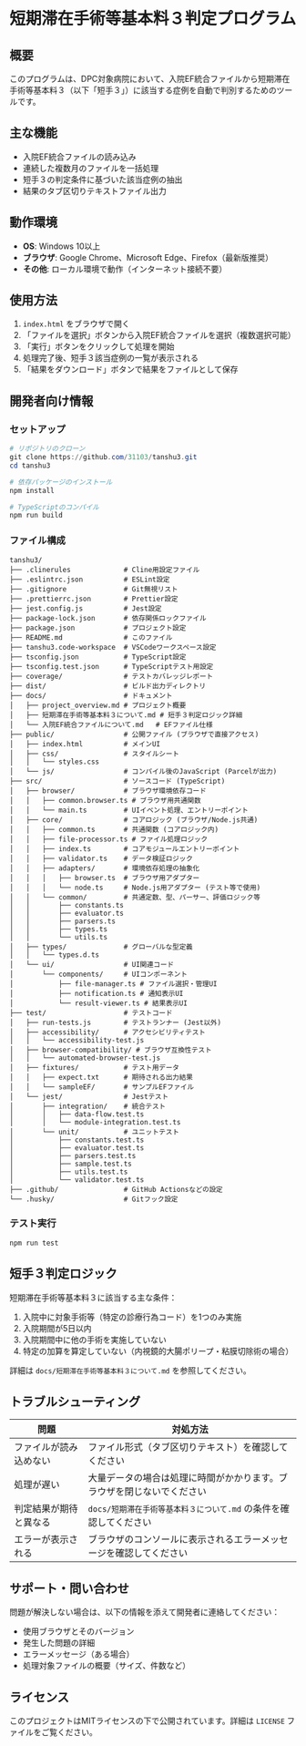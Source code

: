 # 短期滞在手術等基本料３判定プログラム

## 概要

このプログラムは、DPC対象病院において、入院EF統合ファイルから短期滞在手術等基本料３（以下「短手３」）に該当する症例を自動で判別するためのツールです。

## 主な機能

- 入院EF統合ファイルの読み込み
- 連続した複数月のファイルを一括処理
- 短手３の判定条件に基づいた該当症例の抽出
- 結果のタブ区切りテキストファイル出力

## 動作環境

- **OS**: Windows 10以上
- **ブラウザ**: Google Chrome、Microsoft Edge、Firefox（最新版推奨）
- **その他**: ローカル環境で動作（インターネット接続不要）

## 使用方法

1. `index.html` をブラウザで開く
2. 「ファイルを選択」ボタンから入院EF統合ファイルを選択（複数選択可能）
3. 「実行」ボタンをクリックして処理を開始
4. 処理完了後、短手３該当症例の一覧が表示される
5. 「結果をダウンロード」ボタンで結果をファイルとして保存

## 開発者向け情報

### セットアップ

```powershell
# リポジトリのクローン
git clone https://github.com/31103/tanshu3.git
cd tanshu3

# 依存パッケージのインストール
npm install

# TypeScriptのコンパイル
npm run build
```

### ファイル構成

```
tanshu3/
├── .clinerules             # Cline用設定ファイル
├── .eslintrc.json          # ESLint設定
├── .gitignore              # Git無視リスト
├── .prettierrc.json        # Prettier設定
├── jest.config.js          # Jest設定
├── package-lock.json       # 依存関係ロックファイル
├── package.json            # プロジェクト設定
├── README.md               # このファイル
├── tanshu3.code-workspace  # VSCodeワークスペース設定
├── tsconfig.json           # TypeScript設定
├── tsconfig.test.json      # TypeScriptテスト用設定
├── coverage/               # テストカバレッジレポート
├── dist/                   # ビルド出力ディレクトリ
├── docs/                   # ドキュメント
│   ├── project_overview.md # プロジェクト概要
│   ├── 短期滞在手術等基本料３について.md # 短手３判定ロジック詳細
│   └── 入院EF統合ファイルについて.md   # EFファイル仕様
├── public/                 # 公開ファイル (ブラウザで直接アクセス)
│   ├── index.html          # メインUI
│   ├── css/                # スタイルシート
│   │   └── styles.css
│   └── js/                 # コンパイル後のJavaScript (Parcelが出力)
├── src/                    # ソースコード (TypeScript)
│   ├── browser/            # ブラウザ環境依存コード
│   │   ├── common.browser.ts # ブラウザ用共通関数
│   │   └── main.ts         # UIイベント処理、エントリーポイント
│   ├── core/               # コアロジック (ブラウザ/Node.js共通)
│   │   ├── common.ts       # 共通関数 (コアロジック内)
│   │   ├── file-processor.ts # ファイル処理ロジック
│   │   ├── index.ts        # コアモジュールエントリーポイント
│   │   ├── validator.ts    # データ検証ロジック
│   │   ├── adapters/       # 環境依存処理の抽象化
│   │   │   ├── browser.ts  # ブラウザ用アダプター
│   │   │   └── node.ts     # Node.js用アダプター (テスト等で使用)
│   │   └── common/         # 共通定数、型、パーサー、評価ロジック等
│   │       ├── constants.ts
│   │       ├── evaluator.ts
│   │       ├── parsers.ts
│   │       ├── types.ts
│   │       └── utils.ts
│   ├── types/              # グローバルな型定義
│   │   └── types.d.ts
│   └── ui/                 # UI関連コード
│       └── components/     # UIコンポーネント
│           ├── file-manager.ts # ファイル選択・管理UI
│           ├── notification.ts # 通知表示UI
│           └── result-viewer.ts # 結果表示UI
├── test/                   # テストコード
│   ├── run-tests.js        # テストランナー (Jest以外)
│   ├── accessibility/      # アクセシビリティテスト
│   │   └── accessibility-test.js
│   ├── browser-compatibility/ # ブラウザ互換性テスト
│   │   └── automated-browser-test.js
│   ├── fixtures/           # テスト用データ
│   │   ├── expect.txt      # 期待される出力結果
│   │   └── sampleEF/       # サンプルEFファイル
│   └── jest/               # Jestテスト
│       ├── integration/    # 統合テスト
│       │   ├── data-flow.test.ts
│       │   └── module-integration.test.ts
│       └── unit/           # ユニットテスト
│           ├── constants.test.ts
│           ├── evaluator.test.ts
│           ├── parsers.test.ts
│           ├── sample.test.ts
│           ├── utils.test.ts
│           └── validator.test.ts
├── .github/                # GitHub Actionsなどの設定
└── .husky/                 # Gitフック設定
```

### テスト実行

```powershell
npm run test
```

## 短手３判定ロジック

短期滞在手術等基本料３に該当する主な条件：

1. 入院中に対象手術等（特定の診療行為コード）を1つのみ実施
2. 入院期間が5日以内
3. 入院期間中に他の手術を実施していない
4. 特定の加算を算定していない（内視鏡的大腸ポリープ・粘膜切除術の場合）

詳細は `docs/短期滞在手術等基本料３について.md` を参照してください。

## トラブルシューティング

| 問題 | 対処方法 |
|------|----------|
| ファイルが読み込めない | ファイル形式（タブ区切りテキスト）を確認してください |
| 処理が遅い | 大量データの場合は処理に時間がかかります。ブラウザを閉じないでください |
| 判定結果が期待と異なる | `docs/短期滞在手術等基本料３について.md` の条件を確認してください |
| エラーが表示される | ブラウザのコンソールに表示されるエラーメッセージを確認してください |

## サポート・問い合わせ

問題が解決しない場合は、以下の情報を添えて開発者に連絡してください：
- 使用ブラウザとそのバージョン
- 発生した問題の詳細
- エラーメッセージ（ある場合）
- 処理対象ファイルの概要（サイズ、件数など）

## ライセンス

このプロジェクトはMITライセンスの下で公開されています。詳細は `LICENSE` ファイルをご覧ください。
